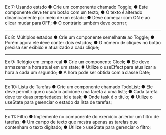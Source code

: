 Ex 7: Usando estado
● Crie um componente chamado Toggle;
● Este componente deve ter um botão com um texto;
● O texto é alterado dinamicamente por meio de um 
estado;
● Deve começar com ON e ao clicar mudar para OFF;
● O contrário também deve ocorrer;

***

Ex 8: Múltiplos estados
● Crie um componente semelhante ao Toggle;
● Porém agora ele deve conter dois estados;
● O número de cliques no botão precisa ser exibido e 
atualizado a cada clique;

***

Ex 9: Relógio em tempo real
● Crie um componente Clock;
● Ele deve armazenar a hora atual em um state;
● Utilize o useEffect para atualizar a hora a cada um 
segundo;
● A hora pode ser obtida com a classe Date;

***

Ex 10: Lista de Tarefas
● Crie um componente chamado TodoList;
● Ele deve permitir que o usuário adicione uma tarefa 
a uma lista;
● Cada tarefa deve ter duas propriedades: id e task;
● Onde task é o título;
● Utilize o useState para gerenciar o estado da lista de 
tarefas;

***

Ex 11: Filtro
● Implemente no componente do exercício anterior 
um filtro de tarefas;
● Um campo de texto que mostra apenas as tarefas 
que contenham o texto digitado;
● Utilize o useState para gerenciar o filtro;
